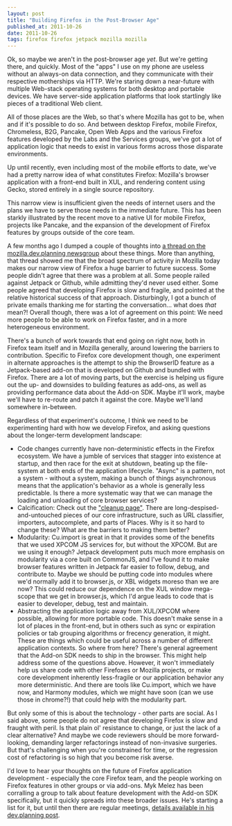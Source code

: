 ```yaml
---
layout: post
title: "Building Firefox in the Post-Browser Age"
published_at: 2011-10-26
date: 2011-10-26
tags: firefox firefox jetpack mozilla mozilla
---
```


Ok, so maybe we aren't in the post-browser age *yet*. But we're getting there, and quickly. Most of the "apps" I use on my phone are useless without an always-on data connection, and they communicate with their respective motherships via HTTP. We're staring down a near-future with multiple Web-stack operating systems for both desktop and portable devices. We have server-side application platforms that look startlingly like pieces of a traditional Web client.

All of those places are the Web, so that's where Mozilla has got to be, when and if it's possible to do so. And between desktop Firefox, mobile Firefox, Chromeless, B2G, Pancake, Open Web Apps and the various Firefox features developed by the Labs and the Services groups, we've got a lot of application logic that needs to exist in various forms across those disparate environments.

Up until recently, even including most of the mobile efforts to date, we've had a pretty narrow idea of what constitutes Firefox: Mozilla's browser application with a front-end built in XUL, and rendering content using Gecko, stored entirely in a single source repository.

This narrow view is insufficient given the needs of internet users and the plans we have to serve those needs in the immediate future. This has been starkly illustrated by the recent move to a native UI for mobile Firefox, projects like Pancake, and the expansion of the development of Firefox features by groups outside of the core team.

A few months ago I dumped a couple of thoughts into [a thread on the mozilla.dev.planning newsgroup](https://groups.google.com/forum/#!msg/mozilla.dev.planning/K1fr4VqtQTA/h_orDOFqQKMJ) about these things. More than anything, that thread showed me that the broad spectrum of activity in Mozilla today makes our narrow view of Firefox a huge barrier to future success. Some people didn't agree that there was a problem at all. Some people railed against Jetpack or Github, while admitting they'd never used either. Some people agreed that developing Firefox is slow and fragile, and pointed at the relative historical success of that approach. Disturbingly, I got a bunch of private emails thanking me for starting the conversation... what does *that* mean?! Overall though, there was a lot of agreement on this point: We need more people to be able to work on Firefox faster, and in a more heterogeneous environment.

There's a bunch of work towards that end going on right now, both in Firefox team itself and in Mozilla generally, around lowering the barriers to contribution. Specific to Firefox core development though, one experiment in alternate approaches is the attempt to ship the BrowserID feature as a Jetpack-based add-on that is developed on Github and bundled with Firefox. There are a lot of moving parts, but the exercise is helping us figure out the up- and downsides to building features as add-ons, as well as providing performance data about the Add-on SDK. Maybe it'll work, maybe we'll have to re-route and patch it against the core. Maybe we'll land somewhere in-between.

Regardless of that experiment's outcome, I think we need to be experimenting hard with how we develop Firefox, and asking questions about the longer-term development landscape:

*   Code changes currently have non-deterministic effects in the Firefox ecosystem. We have a jumble of services that stagger into existence at startup, and then race for the exit at shutdown, beating up the file-system at both ends of the application lifecycle. "Async" is a pattern, not a system - without a system, making a bunch of things asynchronous means that the application's behavior as a whole is generally less predictable. Is there a more systematic way that we can manage the loading and unloading of core browser services?
*   Calcification: Check out the ["cleanup page"](https://wiki.mozilla.org/Firefox/Cleanup). There are long-despised-and-untouched pieces of our core infrastructure, such as URL classifier, importers, autocomplete, and parts of Places. Why is it so hard to change these? What are the barriers to making them better?
*   Modularity: Cu.import is great in that it provides some of the benefits that we used XPCOM JS services for, but without the XPCOM. But are we using it enough? Jetpack development puts much more emphasis on modularity via a core built on CommonJS, and I've found it to make browser features written in Jetpack far easier to follow, debug, and contribute to. Maybe we should be putting code into modules where we'd normally add it to browser.js, or XBL widgets moreso than we are now? This could reduce our dependence on the XUL window mega-scope that we get in browser.js, which I'd argue leads to code that is easier to developer, debug, test and maintain.
*   Abstracting the application logic away from XUL/XPCOM where possible, allowing for more portable code. This doesn't make sense in a lot of places in the front-end, but in others such as sync or expiration policies or tab grouping algorithms or frecency generation, it might. These are things which could be useful across a number of different application contexts.
So where from here? There's general agreement that the Add-on SDK needs to ship in the browser. This might help address some of the questions above. However, it won't immediately help us share code with other Firefoxes or Mozilla projects, or make core development inherently less-fragile or our application behavior any more deterministic. And there are tools like Cu.import, which we have now, and Harmony modules, which we might have soon (can we use those in chrome?!) that could help with the modularity part.

But only some of this is about the technology - other parts are social. As I said above, some people do not agree that developing Firefox is slow and fraught with peril. Is that plain ol' resistance to change, or just the lack of a clear alternative? And maybe we code reviewers should be more forward-looking, demanding larger refactorings instead of non-invasive surgeries. But that's challenging when you're constrained for time, or the regression cost of refactoring is so high that you become risk averse.

I'd love to hear your thoughts on the future of Firefox application development - especially the core Firefox team, and the people working on Firefox features in other groups or via add-ons. Myk Melez has been corralling a group to talk about feature development with the Add-on SDK specifically, but it quickly spreads into these broader issues. He's starting a list for it, but until then there are regular meetings, [details available in his dev.planning post](http://j.mp/uVeOiT).